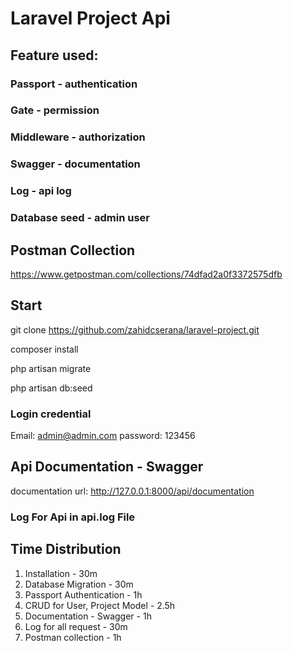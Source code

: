 # Laravel Project Api

## Feature used:
### Passport - authentication
### Gate - permission
### Middleware - authorization
### Swagger - documentation
### Log - api log
### Database seed - admin user

## Postman Collection
https://www.getpostman.com/collections/74dfad2a0f3372575dfb

## Start

git clone https://github.com/zahidcserana/laravel-project.git

composer install

php artisan migrate

php artisan db:seed

### Login credential
Email: admin@admin.com
password: 123456

## Api Documentation - Swagger
documentation url:
http://127.0.0.1:8000/api/documentation

### Log For Api in api.log File

## Time Distribution

1. Installation - 30m
2. Database Migration - 30m
3. Passport Authentication - 1h
4. CRUD for User, Project Model - 2.5h
5. Documentation - Swagger - 1h
6. Log for all request - 30m
7. Postman collection - 1h